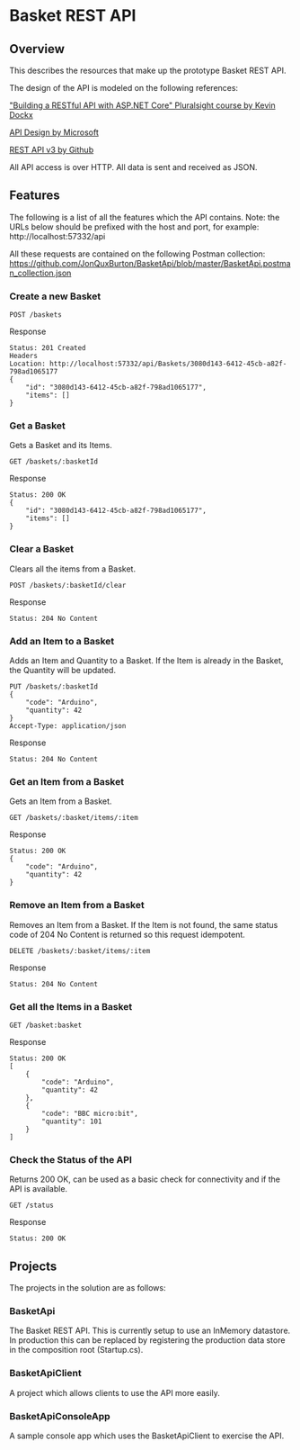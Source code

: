 # Basket REST API

## Overview

This describes the resources that make up the prototype Basket REST API.

The design of the API is modeled on the following references:

["Building a RESTful API with ASP.NET Core" Pluralsight course by Kevin Dockx](https://app.pluralsight.com/library/courses/asp-dot-net-core-restful-api-building/table-of-contents)

[API Design by Microsoft](https://docs.microsoft.com/en-us/azure/architecture/best-practices/api-design)

[REST API v3 by Github](https://developer.github.com/v3/)

All API access is over HTTP. All data is sent and received as JSON.

## Features

The following is a list of all the features which the API contains.
Note: the URLs below should be prefixed with the host and port, for example: http://localhost:57332/api

All these requests are contained on the following Postman collection: https://github.com/JonQuxBurton/BasketApi/blob/master/BasketApi.postman_collection.json


### Create a new Basket
```
POST /baskets
```

Response
```
Status: 201 Created
Headers
Location: http://localhost:57332/api/Baskets/3080d143-6412-45cb-a82f-798ad1065177
{
    "id": "3080d143-6412-45cb-a82f-798ad1065177",
    "items": []
}	
```

### Get a Basket
Gets a Basket and its Items.
```
GET /baskets/:basketId
```
Response
```
Status: 200 OK
{
    "id": "3080d143-6412-45cb-a82f-798ad1065177",
    "items": []
}
```
	
### Clear a Basket
Clears all the items from a Basket.

```
POST /baskets/:basketId/clear
```
Response
```
Status: 204 No Content
```

### Add an Item to a Basket
Adds an Item and Quantity to a Basket. If the Item is already in the Basket, the Quantity will be updated.
```
PUT /baskets/:basketId
{
	"code": "Arduino",
	"quantity": 42
}
Accept-Type: application/json
```

Response 
```
Status: 204 No Content
```

### Get an Item from a Basket
Gets an Item from a Basket.
```
GET /baskets/:basket/items/:item
```

Response
```
Status: 200 OK
{
    "code": "Arduino",
    "quantity": 42
}
```

### Remove an Item from a Basket
Removes an Item from a Basket. If the Item is not found, the same status code of 204 No Content is returned so this request idempotent.
```
DELETE /baskets/:basket/items/:item
```

Response
```
Status: 204 No Content
```

### Get all the Items in a Basket
```
GET /basket:basket
```
Response
```
Status: 200 OK
[
    {
        "code": "Arduino",
        "quantity": 42
    },
    {
        "code": "BBC micro:bit",
        "quantity": 101
    }
]
```

### Check the Status of the API
Returns 200 OK, can be used as a basic check for connectivity and if the API is available.
```
GET /status
```
Response
```
Status: 200 OK
```
		
## Projects

The projects in the solution are as follows:

### BasketApi
The Basket REST API. This is currently setup to use an InMemory datastore. In production this can be replaced by registering the production data store in the composition root (Startup.cs).

### BasketApiClient
A project which allows clients to use the API more easily.

### BasketApiConsoleApp
A sample console app which uses the BasketApiClient to exercise the API.
